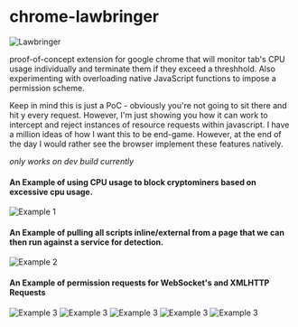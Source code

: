 # chrome-lawbringer
![Lawbringer](https://i.imgur.com/KLD4C1u.png)

proof-of-concept extension for google chrome that will monitor tab's CPU usage individually and terminate them if they exceed a threshhold. Also experimenting with overloading native JavaScript functions to impose a permission scheme.

Keep in mind this is just a PoC - obviously you're not going to sit there and hit y every request. However, I'm just showing you how it can work to intercept and reject instances of resource requests within javascript. I have a million ideas of how I want this to be end-game. However, at the end of the day I would rather see the browser implement these features natively.

*only works on dev build currently*

#### An Example of using CPU usage to block cryptominers based on excessive cpu usage.
![Example 1](https://i.imgur.com/VwpbG2E.png)

#### An Example of pulling all scripts inline/external from a page that we can then run against a service for detection.
![Example 2](https://i.imgur.com/uOlKBq3.png)

#### An Example of permission requests for WebSocket's and XMLHTTP Requests
![Example 3](https://i.imgur.com/6XKqEB7.png)
![Example 3](https://i.imgur.com/6kawftb.png)
![Example 3](https://i.imgur.com/ppEmcWw.png)
![Example 3](https://i.imgur.com/z6Abzti.png)
![Example 3](https://i.imgur.com/UqQz1Gc.png)
